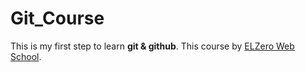 # Git_Course
This is my first step to learn **git & github**.
This course by [ELZero Web School](https://www.youtube.com/watch?v=ACOiGZoqC8w&list=PLDoPjvoNmBAw4eOj58MZPakHjaO3frVMF&index=1).
